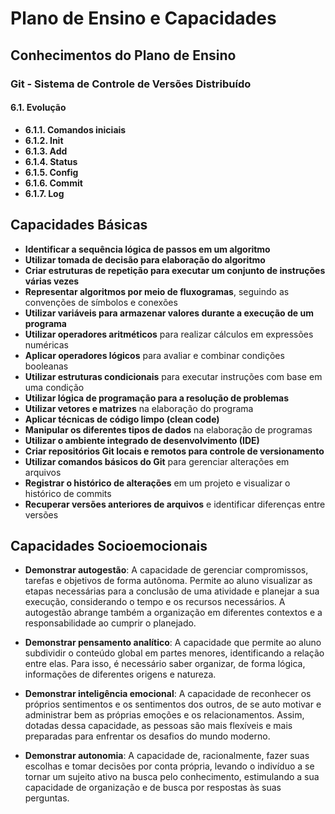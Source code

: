 # Plano de Ensino e Capacidades

## Conhecimentos do Plano de Ensino

### Git - Sistema de Controle de Versões Distribuído

#### 6.1. Evolução

- **6.1.1. Comandos iniciais**
- **6.1.2. Init**
- **6.1.3. Add**
- **6.1.4. Status**
- **6.1.5. Config**
- **6.1.6. Commit**
- **6.1.7. Log**

## Capacidades Básicas

- **Identificar a sequência lógica de passos em um algoritmo**
- **Utilizar tomada de decisão para elaboração do algoritmo**
- **Criar estruturas de repetição para executar um conjunto de instruções várias vezes**
- **Representar algoritmos por meio de fluxogramas**, seguindo as convenções de símbolos e conexões
- **Utilizar variáveis para armazenar valores durante a execução de um programa**
- **Utilizar operadores aritméticos** para realizar cálculos em expressões numéricas
- **Aplicar operadores lógicos** para avaliar e combinar condições booleanas
- **Utilizar estruturas condicionais** para executar instruções com base em uma condição
- **Utilizar lógica de programação para a resolução de problemas**
- **Utilizar vetores e matrizes** na elaboração do programa
- **Aplicar técnicas de código limpo (clean code)**
- **Manipular os diferentes tipos de dados** na elaboração de programas
- **Utilizar o ambiente integrado de desenvolvimento (IDE)**
- **Criar repositórios Git locais e remotos para controle de versionamento**
- **Utilizar comandos básicos do Git** para gerenciar alterações em arquivos
- **Registrar o histórico de alterações** em um projeto e visualizar o histórico de commits
- **Recuperar versões anteriores de arquivos** e identificar diferenças entre versões

## Capacidades Socioemocionais

- **Demonstrar autogestão**: A capacidade de gerenciar compromissos, tarefas e objetivos de forma autônoma. Permite ao aluno visualizar as etapas necessárias para a conclusão de uma atividade e planejar a sua execução, considerando o tempo e os recursos necessários. A autogestão abrange também a organização em diferentes contextos e a responsabilidade ao cumprir o planejado.
  
- **Demonstrar pensamento analítico**: A capacidade que permite ao aluno subdividir o conteúdo global em partes menores, identificando a relação entre elas. Para isso, é necessário saber organizar, de forma lógica, informações de diferentes origens e natureza.

- **Demonstrar inteligência emocional**: A capacidade de reconhecer os próprios sentimentos e os sentimentos dos outros, de se auto motivar e administrar bem as próprias emoções e os relacionamentos. Assim, dotadas dessa capacidade, as pessoas são mais flexíveis e mais preparadas para enfrentar os desafios do mundo moderno.

- **Demonstrar autonomia**: A capacidade de, racionalmente, fazer suas escolhas e tomar decisões por conta própria, levando o indivíduo a se tornar um sujeito ativo na busca pelo conhecimento, estimulando a sua capacidade de organização e de busca por respostas às suas perguntas.
